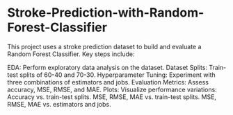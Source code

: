 # Stroke-Prediction-with-Random-Forest-Classifier
This project uses a stroke prediction dataset to build and evaluate a Random Forest Classifier.
Key steps include:

EDA: Perform exploratory data analysis on the dataset.
Dataset Splits: Train-test splits of 60-40 and 70-30.
Hyperparameter Tuning: Experiment with three combinations of estimators and jobs.
Evaluation Metrics: Assess accuracy, MSE, RMSE, and MAE.
Plots: Visualize performance variations:
Accuracy vs. train-test splits.
MSE, RMSE, MAE vs. train-test splits.
MSE, RMSE, MAE vs. estimators and jobs.
